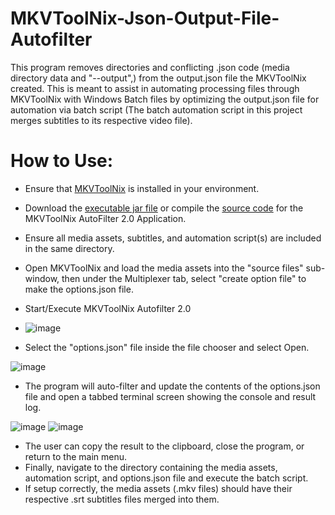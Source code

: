# MKVToolNix-Json-Output-File-Autofilter
This program removes directories and conflicting .json code (media directory data and "--output",) from the output.json file the MKVToolNix created. This is meant to assist in automating processing files through MKVToolNix with Windows Batch files by optimizing the output.json file for automation via batch script (The batch automation script in this project merges subtitles to its respective video file).

# How to Use:
* Ensure that [MKVToolNix](https://mkvtoolnix.download/downloads.html) is installed in your environment.
* Download the [executable jar file](https://github.com/Austin-Daigle/MKVToolNix-Json-Output-File-Autofilter/blob/main/MKVToolNix%20Json%20AutoFilter%20Project%20(Full%20Project)/MKVToolNix%20AutoFilter%202.0.jar) or compile the [source code](https://github.com/Austin-Daigle/MKVToolNix-Json-Output-File-Autofilter/tree/main/MKVToolNix%20Json%20AutoFilter%20Project%20(Full%20Project)/MKVToolNix%20Json%20AutoFilter%20Version%202.0) for the MKVToolNix AutoFilter 2.0 Application.
* Ensure all media assets, subtitles, and automation script(s) are included in the same directory.
* Open MKVToolNix and load the media assets into the "source files" sub-window, then under the Multiplexer tab, select "create option file" to
make the options.json file.
* Start/Execute MKVToolNix Autofilter 2.0

* ![image](https://github.com/Austin-Daigle/MKVToolNix-Json-Output-File-Autofilter/assets/100094056/910a2a11-91ee-4c34-83be-deec86a991cb)
* Select the "options.json" file inside the file chooser and select Open.

![image](https://github.com/Austin-Daigle/MKVToolNix-Json-Output-File-Autofilter/assets/100094056/3d0fddba-1bf8-4e1c-b647-616bb5a62b95)
* The program will auto-filter and update the contents of the options.json file and open a tabbed terminal screen showing the console and
result log.

![image](https://github.com/Austin-Daigle/MKVToolNix-Json-Output-File-Autofilter/assets/100094056/acb5951a-9193-4031-b199-dd96f1e45ccd)
![image](https://github.com/Austin-Daigle/MKVToolNix-Json-Output-File-Autofilter/assets/100094056/fcca8638-ed8d-4539-8b36-4f479f066319)
* The user can copy the result to the clipboard, close the program, or return to the main menu.
* Finally, navigate to the directory containing the media assets, automation script, and options.json file and execute the batch script.
* If setup correctly, the media assets (.mkv files) should have their respective .srt subtitles files merged into them.

